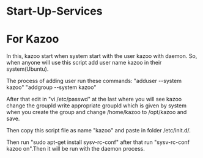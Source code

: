 
Start-Up-Services
=================

For Kazoo
=========


In this, kazoo start when system start with the user kazoo with daemon. So, when anyone will use this script add user name kazoo in their system(Ubuntu). 

The process of adding user run these commands: 
  "adduser --system kazoo"
  "addgroup --system kazoo"

After that edit in "vi /etc/passwd" at the last where you will see kazoo change the groupId write appropriate groupId which is given by system when you create the group and change /home/kazoo to /opt/kazoo and save.

Then copy this script file as name "kazoo" and paste in folder /etc/init.d/.

Then run "sudo apt-get install sysv-rc-conf" after that run "sysv-rc-conf kazoo on".Then it will be run with the daemon process.
